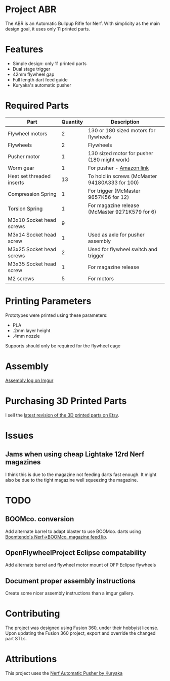 
# Project ABR

The ABR is an Automatic Bullpup Rifle for Nerf. With simplicity as the main design goal, it uses only 11 printed parts. 

# Features
- Simple design: only 11 printed parts
- Dual stage trigger
- 42mm flywheel gap
- Full length dart feed guide
- Kuryaka's automatic pusher

# Required Parts

|Part            |Quantity  |Description                                                 |
|----------------|----------|------------------------------------------------------------|
|Flywheel motors |2         |130 or 180 sized motors for flywheels                       |
|Flywheels       |2         |Flywheels                                                   |
|Pusher motor    |1         |130 sized motor for pusher (180 might work)                                
|Worm gear       |1         |For pusher - [Amazon link](https://www.amazon.com/gp/product/B00EPQMKHQ/ref=oh_aui_detailpage_o09_s00) |
|Heat set threaded inserts| 13 | To hold in screws (McMaster 94180A333 for 100)            |
|Compression Spring       | 1 | For trigger (McMaster 9657K56 for 12)                     |
|Torsion Spring           | 1 | For magazine release (McMaster 9271K579 for 6)          |
|M3x10 Socket head screws | 9 |                                                          |
|M3x14 Socket head screw  | 1 | Used as axle for pusher assembly                         |
|M3x25 Socket head screws | 2 | Used for flywheel switch and trigger                     |
|M3x35 Socket head screw  | 1 | For magazine release                                     |
|M2 screws                | 5 | For motors                                               |

# Printing Parameters
Prototypes were printed using these parameters:
- PLA
- .2mm layer height
- .4mm nozzle

Supports should only be required for the flywheel cage

# Assembly

[Assembly log on Imgur](https://imgur.com/a/5xSceZQ)

# Purchasing 3D Printed Parts

I sell the [latest revision of the 3D printed parts on Etsy](https://www.etsy.com/listing/634103494/nerf-abr-3d-printed-parts-kit).

# Issues
## Jams when using cheap Lightake 12rd Nerf magazines
I think this is due to the magazine not feeding darts fast enough. It might also be due to the tight magazine well squeezing the magazine. 

# TODO
## BOOMco. conversion
Add alternate barrel to adapt blaster to use BOOMco. darts using [Boomtendo's Nerf->BOOMco. magazine feed lip](https://www.thingiverse.com/thing:2853522). 

## OpenFlywheelProject Eclipse compatability
Add alternate barrel and flywheel motor mount of OFP Eclipse flywheels

## Document proper assembly instructions
Create some nicer assembly instructions than a imgur gallery. 

# Contributing
The project was designed using Fusion 360, under their hobbyist license. Upon updating the Fusion 360 project, export and override the changed part STLs.

# Attributions
This project uses the [Nerf Automatic Pusher by Kuryaka](https://www.thingiverse.com/thing:2980651)

